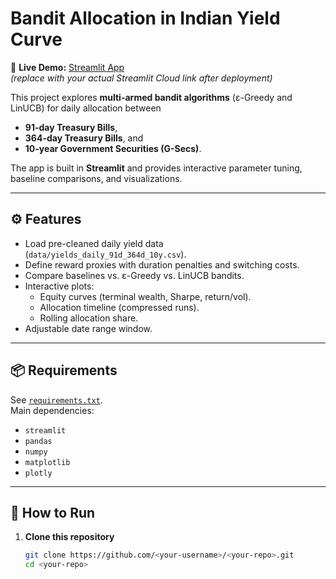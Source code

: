 # Bandit Allocation in Indian Yield Curve

📍 **Live Demo:** [Streamlit App](https://bandit-yield-allocator-bandit-adhiraj.streamlit.app/)  
*(replace with your actual Streamlit Cloud link after deployment)*

This project explores **multi-armed bandit algorithms** (ε-Greedy and LinUCB) for daily allocation between  
- **91-day Treasury Bills**,  
- **364-day Treasury Bills**, and  
- **10-year Government Securities (G-Secs)**.  

The app is built in **Streamlit** and provides interactive parameter tuning, baseline comparisons, and visualizations.

---

## ⚙️ Features
- Load pre-cleaned daily yield data (`data/yields_daily_91d_364d_10y.csv`).
- Define reward proxies with duration penalties and switching costs.
- Compare baselines vs. ε-Greedy vs. LinUCB bandits.
- Interactive plots:
  - Equity curves (terminal wealth, Sharpe, return/vol).
  - Allocation timeline (compressed runs).
  - Rolling allocation share.
- Adjustable date range window.

---

## 📦 Requirements
See [`requirements.txt`](requirements.txt).  
Main dependencies:
- `streamlit`
- `pandas`
- `numpy`
- `matplotlib`
- `plotly`

---

## 🚀 How to Run

1. **Clone this repository**
   ```bash
   git clone https://github.com/<your-username>/<your-repo>.git
   cd <your-repo>
